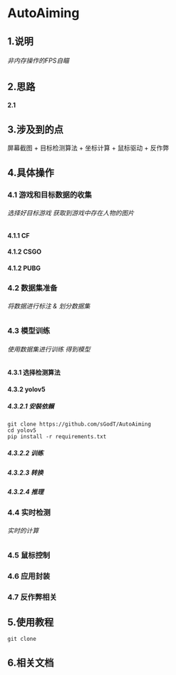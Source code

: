 # AutoAiming

## 1.说明

###### 非内存操作的FPS自瞄

## 2.思路

#### 2.1

## 3.涉及到的点

屏幕截图 + 目标检测算法 + 坐标计算 + 鼠标驱动 + 反作弊

## 4.具体操作


### 4.1 游戏和目标数据的收集

###### 选择好目标游戏 获取到游戏中存在人物的图片

#### 4.1.1 CF

#### 4.1.2 CSGO

#### 4.1.2 PUBG

### 4.2 数据集准备

###### 将数据进行标注 & 划分数据集

### 4.3 模型训练

###### 使用数据集进行训练 得到模型

#### 4.3.1 选择检测算法

#### 4.3.2 yolov5

##### 4.3.2.1 安裝依賴

```shell
git clone https://github.com/sGodT/AutoAiming
cd yolov5
pip install -r requirements.txt
```
##### 4.3.2.2 训练

##### 4.3.2.3 转换

##### 4.3.2.4 推理

### 4.4 实时检测

###### 实时的计算

### 4.5 鼠标控制

### 4.6 应用封装

### 4.7 反作弊相关


## 5.使用教程

~~~shell
git clone 
~~~

## 6.相关文档